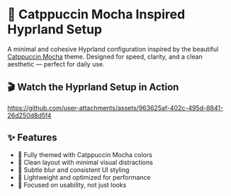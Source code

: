 # 🌙 Catppuccin Mocha Inspired Hyprland Setup

A minimal and cohesive Hyprland configuration inspired by the beautiful [Catppuccin Mocha](https://github.com/catppuccin) theme. Designed for speed, clarity, and a clean aesthetic — perfect for daily use.

## 🎬 Watch the Hyprland Setup in Action

https://github.com/user-attachments/assets/963625af-402c-495d-8841-26d250d8d5f4

## ✨ Features

- 🧁 Fully themed with Catppuccin Mocha colors
- 📁 Clean layout with minimal visual distractions
- 🧊 Subtle blur and consistent UI styling
- 🧠 Lightweight and optimized for performance
- 🎯 Focused on usability, not just looks
